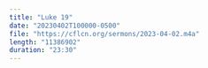 ```yaml
---
title: "Luke 19"
date: "20230402T100000-0500"
file: "https://cflcn.org/sermons/2023-04-02.m4a"
length: "11386902"
duration: "23:30"
---
```

